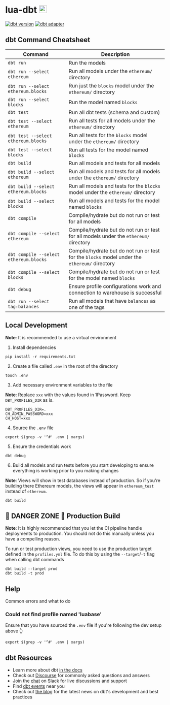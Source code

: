 # lua-dbt <img src="https://seeklogo.com/images/D/dbt-logo-500AB0BAA7-seeklogo.com.png" width="24" title="hover text">

[![dbt version](https://img.shields.io/static/v1?label=dbt&message=1.1.0&color=orange)](https://pypi.org/project/dbt-core/)
[![dbt adapter](https://img.shields.io/static/v1?label=dbt-adapter&message=clickhouse&color=yellow)](https://pypi.org/project/dbt-clickhouse/)

## dbt Command Cheatsheet

| Command                                | Description                                                                                   |
|----------------------------------------|-----------------------------------------------------------------------------------------------|
| `dbt run`                              | Run the models                                                                                |
| `dbt run --select ethereum`            | Run all models under the `ethereum/` directory                                                |
| `dbt run --select ethereum.blocks`     | Run just the `blocks` model under the `ethereum/` directory                                   |
| `dbt run --select blocks`              | Run the model named `blocks`                                                                  |
| `dbt test`                             | Run all dbt tests (schema and custom)                                                         |
| `dbt test --select ethereum`           | Run all tests for all models under the `ethereum/` directory                                  |
| `dbt test --select ethereum.blocks`    | Run all tests for the `blocks` model under the `ethereum/` directory                          |
| `dbt test --select blocks`             | Run all tests for the model named `blocks`                                                    |
| `dbt build`                            | Run all models and tests for all models                                                       |
| `dbt build --select ethereum`          | Run all models and tests for all models under the `ethereum/` directory                       |
| `dbt build --select ethereum.blocks`   | Run all models and tests for the `blocks` model under the `ethereum/` directory               |
| `dbt build --select blocks`            | Run all models and tests for the model named `blocks`                                         |
| `dbt compile`                          | Compile/hydrate but do not run or test for all models                                         |
| `dbt compile --select ethereum`        | Compile/hydrate but do not run or test for all models under the `ethereum/` directory         |
| `dbt compile --select ethereum.blocks` | Compile/hydrate but do not run or test for the `blocks` model under the `ethereum/` directory |
| `dbt compile --select blocks`          | Compile/hydrate but do not run or test for the model named `blocks`                           |
| `dbt debug`                            | Ensure profile configurations work and connection to warehouse is successful                  |
| `dbt run --select tag:balances`        | Run all models that have `balances` as one of the tags                                        |

## Local Development

**Note**: It is recommended to use a virtual environment

1. Install dependencies

```shell
pip install -r requirements.txt
```

2. Create a file called `.env` in the root of the directory

```shell
touch .env
```

3. Add necessary environment variables to the file

**Note**: Replace `xxx` with the values found in 1Password. Keep `DBT_PROFILES_DIR` as is.

```text
DBT_PROFILES_DIR=.
CH_ADMIN_PASSWORD=xxx
CH_HOST=xxx
```

4. Source the `.env` file

```shell
export $(grep -v '^#' .env | xargs)
```

5. Ensure the credentials work

```shell
dbt debug
```

6. Build all models and run tests before you start developing to ensure everything is working prior to you making
   changes

**Note**: Views will show in test databases instead of production. So if you're building there Ethereum models, the
views will appear in `ethereum_test` instead of `ethereum`.

```shell
dbt build
```

## 🚧 DANGER ZONE 🚧 Production Build

**Note**: It is highly recommended that you let the CI pipeline handle deployments to production. You should not do this
manually unless you have a compelling reason.

To run or test production views, you need to use the production target defined in the `profiles.yml` file. To do this by
using the `--target`/`-t` flag when calling dbt commands

```shell
dbt build --target prod
dbt build -t prod
```

## Help

Common errors and what to do

### Could not find profile named 'luabase'

Ensure that you have sourced the `.env` file if you're following the dev setup above 👆

```shell
export $(grep -v '^#' .env | xargs)
```

## dbt Resources

- Learn more about dbt [in the docs](https://docs.getdbt.com/docs/introduction)
- Check out [Discourse](https://discourse.getdbt.com/) for commonly asked questions and answers
- Join the [chat](http://slack.getdbt.com/) on Slack for live discussions and support
- Find [dbt events](https://events.getdbt.com) near you
- Check out [the blog](https://blog.getdbt.com/) for the latest news on dbt's development and best practices
